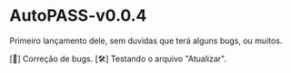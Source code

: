 # AutoPASS-v0.0.4
Primeiro lançamento dele, sem duvidas que terá alguns bugs, ou muitos.

 [🔨] Correção de bugs.
 [🛠] Testando o arquivo "Atualizar".

